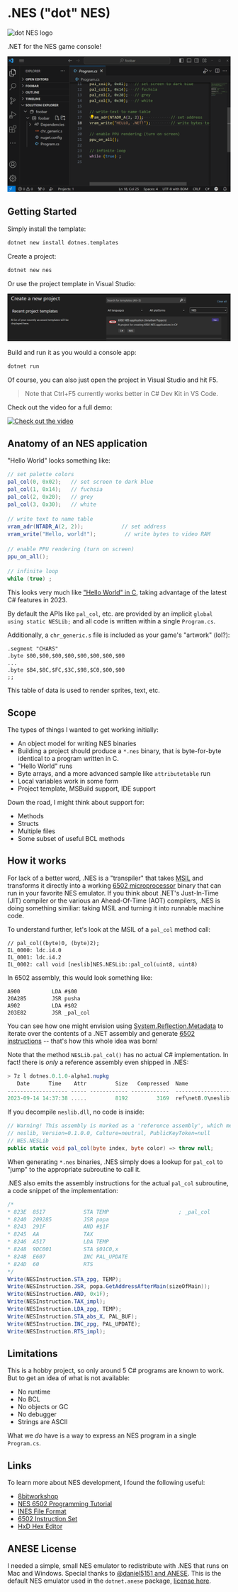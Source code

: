 # .NES ("dot" NES)

![dot NES logo](assets/logo.png)

.NET for the NES game console!

![Gif of NES Emulator launching from VS Code](assets/vscode.gif)

## Getting Started

Simply install the template:

```sh
dotnet new install dotnes.templates
```

Create a project:

```sh
dotnet new nes
```

Or use the project template in Visual Studio:

![Screenshot of the NES project template in Visual Studio](assets/vs-template.png)

Build and run it as you would a console app:

```sh
dotnet run
```

Of course, you can also just open the project in Visual Studio and hit F5.

> Note that Ctrl+F5 currently works better in C# Dev Kit in VS Code.

Check out the video for a full demo:

[![Check out the video](https://img.youtube.com/vi/m4TU5PJ8WtY/maxresdefault.jpg)](https://youtu.be/m4TU5PJ8WtY)

## Anatomy of an NES application

"Hello World" looks something like:

```csharp
// set palette colors
pal_col(0, 0x02);   // set screen to dark blue
pal_col(1, 0x14);   // fuchsia
pal_col(2, 0x20);   // grey
pal_col(3, 0x30);   // white

// write text to name table
vram_adr(NTADR_A(2, 2));            // set address
vram_write("Hello, world!");         // write bytes to video RAM

// enable PPU rendering (turn on screen)
ppu_on_all();

// infinite loop
while (true) ;
```

This looks very much like ["Hello World" in
C](https://8bitworkshop.com/v3.10.0/?platform=nes&file=hello.c), taking
advantage of the latest C# features in 2023.

By default the APIs like `pal_col`, etc. are provided by an implicit
`global using static NESLib;` and all code is written within a single
`Program.cs`.

Additionally, a `chr_generic.s` file is included as your game's "artwork" (lol?):

```assembly
.segment "CHARS"
.byte $00,$00,$00,$00,$00,$00,$00,$00
...
.byte $B4,$8C,$FC,$3C,$98,$C0,$00,$00
;;
```

This table of data is used to render sprites, text, etc.

## Scope

The types of things I wanted to get working initially:

* An object model for writing NES binaries
* Building a project should produce a `*.nes` binary, that is byte-for-byte
  identical to a program written in C.
* "Hello World" runs
* Byte arrays, and a more advanced sample like `attributetable` run
* Local variables work in some form
* Project template, MSBuild support, IDE support

Down the road, I might think about support for:

* Methods
* Structs
* Multiple files
* Some subset of useful BCL methods

## How it works

For lack of a better word, .NES is a "transpiler" that takes
[MSIL](https://en.wikipedia.org/wiki/MSIL) and transforms it directly into a
working [6502 microprocessor](http://www.6502.org/) binary that can run in your
favorite NES emulator. If you think about .NET's Just-In-Time (JIT) compiler or
the various an Ahead-Of-Time (AOT) compilers, .NES is doing something similiar:
taking MSIL and turning it into runnable machine code.

To understand further, let's look at the MSIL of a `pal_col` method call:

```msil
// pal_col((byte)0, (byte)2);
IL_0000: ldc.i4.0
IL_0001: ldc.i4.2
IL_0002: call void [neslib]NES.NESLib::pal_col(uint8, uint8)
```

In 6502 assembly, this would look something like:

```assembly
A900          LDA #$00
20A285        JSR pusha
A902          LDA #$02
203E82        JSR _pal_col
```

You can see how one might envision using [System.Reflection.Metadata][srm] to
iterate over the contents of a .NET assembly and generate [6502
instructions][6502-instructions] -- that's how this whole idea was born!

Note that the method `NESLib.pal_col()` has no actual C# implementation. In
fact! there is *only* a reference assembly even shipped in .NES:

```powershell
> 7z l dotnes.0.1.0-alpha1.nupkg
   Date      Time    Attr         Size   Compressed  Name
------------------- ----- ------------ ------------  ------------------------
2023-09-14 14:37:38 .....         8192         3169  ref\net8.0\neslib.dll
```

If you decompile `neslib.dll`, no code is inside:

```csharp
// Warning! This assembly is marked as a 'reference assembly', which means that it only contains metadata and no executable code.
// neslib, Version=0.1.0.0, Culture=neutral, PublicKeyToken=null
// NES.NESLib
public static void pal_col(byte index, byte color) => throw null;
```

When generating `*.nes` binaries, .NES simply does a lookup for `pal_col` to
"jump" to the appropriate subroutine to call it.

.NES also emits the assembly instructions for the actual `pal_col` subroutine, a
code snippet of the implementation:

```csharp
/*
* 823E	8517          	STA TEMP                      ; _pal_col
* 8240	209285        	JSR popa                      
* 8243	291F          	AND #$1F                      
* 8245	AA            	TAX                           
* 8246	A517          	LDA TEMP                      
* 8248	9DC001        	STA $01C0,x                   
* 824B	E607          	INC PAL_UPDATE                
* 824D	60            	RTS
*/
Write(NESInstruction.STA_zpg, TEMP);
Write(NESInstruction.JSR, popa.GetAddressAfterMain(sizeOfMain));
Write(NESInstruction.AND, 0x1F);
Write(NESInstruction.TAX_impl);
Write(NESInstruction.LDA_zpg, TEMP);
Write(NESInstruction.STA_abs_X, PAL_BUF);
Write(NESInstruction.INC_zpg, PAL_UPDATE);
Write(NESInstruction.RTS_impl);
```

[srm]: https://learn.microsoft.com/dotnet/api/system.reflection.metadata
[6502-instructions]: https://www.masswerk.at/6502/6502_instruction_set.html

## Limitations

This is a hobby project, so only around 5 C# programs are known to work. But to
get an idea of what is not available:

* No runtime
* No BCL
* No objects or GC
* No debugger
* Strings are ASCII

What we *do* have is a way to express an NES program in a single `Program.cs`.

## Links

To learn more about NES development, I found the following useful:

* [8bitworkshop](https://8bitworkshop.com)
* [NES 6502 Programming Tutorial](https://www.vbforums.com/showthread.php?858389-NES-6502-Programming-Tutorial-Part-1-Getting-Started)
* [INES File Format](https://wiki.nesdev.org/w/index.php/INES)
* [6502 Instruction Set][6502-instructions]
* [HxD Hex Editor](https://mh-nexus.de/en/hxd/)

## ANESE License

I needed a simple, small NES emulator to redistribute with .NES that runs on Mac
and Windows. Special thanks to [@daniel5151 and
ANESE](https://github.com/daniel5151/ANESE). This is the default NES emulator
used in the `dotnet.anese` package, [license
here](https://github.com/daniel5151/ANESE/blob/8ae814d615479b1496c98033a1f5bc4da5921c6f/LICENSE).